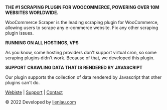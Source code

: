 **THE #1 SCRAPING PLUGIN FOR WOOCOMMERCE, POWERING OVER 10M WEBSITES WORLDWIDE.**

WooCommerce Scraper is the leading scraping plugin for WooCommerce, allowing users to scrape any e-commerce website. Fix any other scraping plugin issues.

**RUNNING ON ALL HOSTINGS, VPS**

As you know, some hosting providers don't support virtual cron, so some scraping plugins didn't work. Because of that, we developed this plugin.

**SUPPORT CRAWLING DATA THAT IS RENDERED BY JAVASCRIPT**

Our plugin supports the collection of data rendered by Javascript that other plugins can't do.

[Webiste](https://wooscraper.com/) | [Support](https://t.me/quannv27) | [Contact](mailto:vanquan805@gmail.com)

© 2022 Developed by [lienlau.com](https://lienlau.com)
